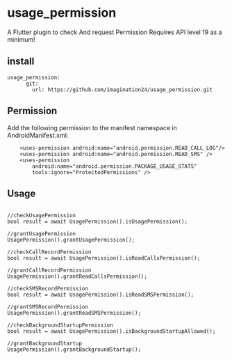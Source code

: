 # usage_permission

A  Flutter plugin  to check And request Permission
Requires API level 19 as a minimum!

## install
```
usage_permission:
      git:
        url: https://github.com/imagination24/usage_permission.git
```
## Permission
Add the following permission to the manifest namespace in AndroidManifest.xml:
```
    <uses-permission android:name="android.permission.READ_CALL_LOG"/>
    <uses-permission android:name="android.permission.READ_SMS" />
    <uses-permission
        android:name="android.permission.PACKAGE_USAGE_STATS"
        tools:ignore="ProtectedPermissions" />
```
## Usage
```

//checkUsagePermission
bool result = await UsagePermission().isUsagePermission();

//grantUsagePermission
UsagePermission().grantUsagePermission();

//checkCallRecordPermission
bool result = await UsagePermission().isReadCallsPermission();

//grantCallRecordPermission
UsagePermission().grantReadCallsPermission();

//checkSMSRecordPermission
bool result = await UsagePermission().isReadSMSPermission();

//grantSMSRecordPermission
UsagePermission().grantReadSMSPermission();

//checkBackgroundStartupPermission
bool result = await UsagePermission().isBackgroundStartupAllowed();

//grantBackgroundStartup
UsagePermission().grantBackgroundStartup();
```

